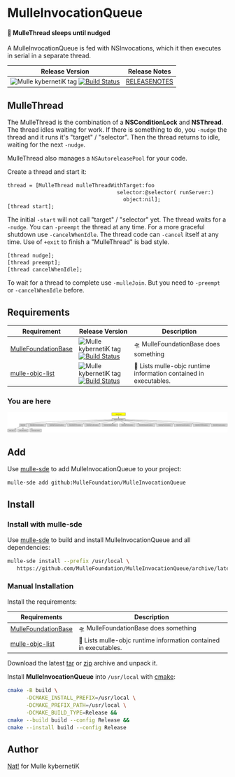 # MulleInvocationQueue

#### 🍝 MulleThread sleeps until nudged

A MulleInvocationQueue is fed with NSInvocations, which it then executes in
serial in a separate thread.


| Release Version                                       | Release Notes
|-------------------------------------------------------|--------------
| ![Mulle kybernetiK tag](https://img.shields.io/github/tag/MulleFoundation/MulleInvocationQueue.svg?branch=release) [![Build Status](https://github.com/MulleFoundation/MulleInvocationQueue/workflows/CI/badge.svg?branch=release)](//github.com/MulleFoundation/MulleInvocationQueue/actions) | [RELEASENOTES](RELEASENOTES.md) |


## MulleThread

The MulleThread is the combination of a **NSConditionLock** and **NSThread**.
The thread idles waiting for work. If there is something to do, you `-nudge`
the thread and it runs it's "target" / "selector". Then the thread returns
to idle, waiting for the next `-nudge`.

MulleThread also manages a `NSAutoreleasePool` for your code.


Create a thread and start it:

``` objc
thread = [MulleThread mulleThreadWithTarget:foo
                                   selector:@selector( runServer:)
                                     object:nil];
[thread start];
```

The initial `-start` will not call "target" / "selector" yet. The thread waits
for a `-nudge`. You can `-preempt` the thread at any time. For a more graceful
shutdown use `-cancelWhenIdle`. The thread code can `-cancel` itself at any
time. Use of `+exit` to finish a "MulleThread" is bad style.


``` objc
[thread nudge];
[thread preempt];
[thread cancelWhenIdle];
```

To wait for a thread to complete use `-mulleJoin`. But you need to `-preempt`
or `-cancelWhenIdle` before.





## Requirements

|   Requirement         | Release Version  | Description
|-----------------------|------------------|---------------
| [MulleFoundationBase](https://github.com/MulleFoundation/MulleFoundationBase) | ![Mulle kybernetiK tag](https://img.shields.io/github/tag//.svg) [![Build Status](https://github.com///workflows/CI/badge.svg?branch=release)](https://github.com///actions/workflows/mulle-sde-ci.yml) | 🛸 MulleFoundationBase does something
| [mulle-objc-list](https://github.com/mulle-objc/mulle-objc-list) | ![Mulle kybernetiK tag](https://img.shields.io/github/tag//.svg) [![Build Status](https://github.com///workflows/CI/badge.svg?branch=release)](https://github.com///actions/workflows/mulle-sde-ci.yml) | 📒 Lists mulle-objc runtime information contained in executables.

### You are here

![Overview](overview.dot.svg)

## Add

Use [mulle-sde](//github.com/mulle-sde) to add MulleInvocationQueue to your project:

``` sh
mulle-sde add github:MulleFoundation/MulleInvocationQueue
```

## Install

### Install with mulle-sde

Use [mulle-sde](//github.com/mulle-sde) to build and install MulleInvocationQueue and all dependencies:

``` sh
mulle-sde install --prefix /usr/local \
   https://github.com/MulleFoundation/MulleInvocationQueue/archive/latest.tar.gz
```

### Manual Installation

Install the requirements:

| Requirements                                 | Description
|----------------------------------------------|-----------------------
| [MulleFoundationBase](https://github.com/MulleFoundation/MulleFoundationBase)             | 🛸 MulleFoundationBase does something
| [mulle-objc-list](https://github.com/mulle-objc/mulle-objc-list)             | 📒 Lists mulle-objc runtime information contained in executables.

Download the latest [tar](https://github.com/MulleFoundation/MulleInvocationQueue/archive/refs/tags/latest.tar.gz) or [zip](https://github.com/MulleFoundation/MulleInvocationQueue/archive/refs/tags/latest.zip) archive and unpack it.

Install **MulleInvocationQueue** into `/usr/local` with [cmake](https://cmake.org):

``` sh
cmake -B build \
      -DCMAKE_INSTALL_PREFIX=/usr/local \
      -DCMAKE_PREFIX_PATH=/usr/local \
      -DCMAKE_BUILD_TYPE=Release &&
cmake --build build --config Release &&
cmake --install build --config Release
```

## Author

[Nat!](https://mulle-kybernetik.com/weblog) for Mulle kybernetiK  


